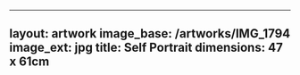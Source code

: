 ----
layout: artwork
image_base: /artworks/IMG_1794
image_ext: jpg
title: Self Portrait
dimensions: 47 x 61cm
---

